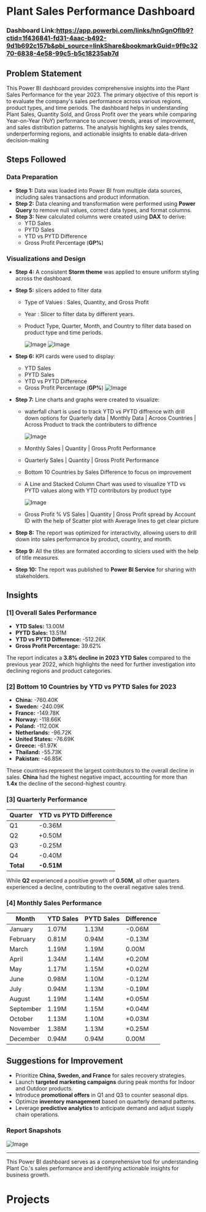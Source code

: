 # Plant Sales Performance Dashboard

### Dashboard Link:https://app.powerbi.com/links/hnGgnOfIb9?ctid=1f436841-fd31-4aac-b492-9d1b692c157b&pbi_source=linkShare&bookmarkGuid=9f9c3270-6838-4e58-99c5-b5c18235ab7d

## Problem Statement
This Power BI dashboard provides comprehensive insights into the Plant Sales Performance for the year 2023. The primary objective of this report is to evaluate the company's sales performance across various regions, product types, and time periods. The dashboard helps in understanding Plant Sales, Quantity Sold, and Gross Profit over the years while comparing Year-on-Year (YoY) performance to uncover trends, areas of improvement, and sales distribution patterns. The analysis highlights key sales trends, underperforming regions, and actionable insights to enable data-driven decision-making

## Steps Followed

### Data Preparation
- **Step 1:** Data was loaded into Power BI from multiple data sources, including sales transactions and product information.
- **Step 2:** Data cleaning and transformation were performed using **Power Query** to remove null values, correct data types, and format columns.
- **Step 3:** New calculated columns were created using **DAX** to derive:
  - YTD Sales
  - PYTD Sales
  - YTD vs PYTD Difference
  - Gross Profit Percentage (**GP%**)

### Visualizations and Design
- **Step 4:** A consistent **Storm theme** was applied to ensure uniform styling across the dashboard.
- **Step 5:**  slicers added to filter data
 
  - Type of Values : Sales, Quantity, and Gross Profit
  - Year : Slicer to filter data by different years.
  - Product Type, Quarter, Month, and Country to filter data based on product type and time periods.

     ![Image](https://github.com/user-attachments/assets/67b445dd-a055-40f3-bb54-b5355fcc37bd)
     ![Image](https://github.com/user-attachments/assets/f36a1b49-44bf-4842-8715-60293121dbe2)
   
   

- **Step 6:** KPI cards were used to display:
  - YTD Sales
  - PYTD Sales
  - YTD vs PYTD Difference
  - Gross Profit Percentage (**GP%**)
     ![Image](https://github.com/user-attachments/assets/6c660d46-8fd2-495c-ae46-d5491dc4be88)

- **Step 7:** Line charts and graphs were created to visualize:
 
     - waterfall chart is used to track YTD vs PYTD diffrence with drill down options for Quarterly data | Monthly Data | Acroos Countries | Across Product to track the contributers to diffrence

        ![Image](https://github.com/user-attachments/assets/c2c117bd-2655-435f-a8c9-761bd66d6dea)
     - Monthly Sales | Quantity | Gross Profit Performance
     - Quarterly Sales  | Quantity | Gross Profit Performance
     - Bottom 10 Countries by Sales Difference to focus on improvement
     - A Line and Stacked Column Chart was used to visualize YTD vs PYTD values along with YTD contributors by product type

       ![Image](https://github.com/user-attachments/assets/537468a0-6f15-4669-af3c-9bc953ec93e2)
     - Gross Profit % VS Sales | Quantity | Gross Profit spread  by Account ID with the help of Scatter plot with Average lines to get clear picture

- **Step 8:** The report was optimized for interactivity, allowing users to drill down into sales performance by product, country, and month.
- **Step 9:** All the titles are formated according to slciers used with the help of title measures.

- **Step 10:** The report was published to **Power BI Service** for sharing with stakeholders.

## Insights

### [1] Overall Sales Performance
- **YTD Sales:** 13.00M
- **PYTD Sales:** 13.51M
- **YTD vs PYTD Difference:** -512.26K
- **Gross Profit Percentage:** 39.62%

The report indicates a **3.8% decline in 2023 YTD Sales** compared to the previous year 2022, which highlights the need for further investigation into declining regions and product categories.

### [2] Bottom 10 Countries by YTD vs PYTD Sales for 2023
- **China:** -760.40K
- **Sweden:** -240.09K
- **France:** -149.78K
- **Norway:** -118.66K
- **Poland:** -112.00K
- **Netherlands:** -96.72K
- **United States:** -76.69K
- **Greece:** -61.97K
- **Thailand:** -55.73K
- **Pakistan:** -46.85K

These countries represent the largest contributors to the overall decline in sales. **China** had the highest negative impact, accounting for more than **1.4x** the decline of the second-highest country.

### [3] Quarterly Performance
| Quarter  | YTD vs PYTD Difference |
|----------|-----------------------|
| Q1       | -0.36M              |
| Q2       | +0.50M             |
| Q3       | -0.25M             |
| Q4       | -0.40M             |
| **Total** | **-0.51M**        |

While **Q2** experienced a positive growth of **0.50M**, all other quarters experienced a decline, contributing to the overall negative sales trend.

### [4] Monthly Sales Performance
| Month     | YTD Sales | PYTD Sales | Difference |
|----------|----------|----------|-----------|
| January  | 1.07M   | 1.13M   | -0.06M   |
| February | 0.81M   | 0.94M   | -0.13M   |
| March    | 1.19M   | 1.19M   | 0.00M    |
| April    | 1.34M   | 1.14M   | +0.20M   |
| May      | 1.17M   | 1.15M   | +0.02M   |
| June     | 0.98M   | 1.10M   | -0.12M   |
| July     | 0.94M   | 1.13M   | -0.19M   |
| August   | 1.19M   | 1.14M   | +0.05M   |
| September| 1.19M   | 1.15M   | +0.04M   |
| October  | 1.13M   | 1.10M   | +0.03M   |
| November | 1.38M   | 1.13M   | +0.25M   |
| December | 0.94M   | 0.94M   | 0.00M    |

## Suggestions for Improvement
- Prioritize **China, Sweden, and France** for sales recovery strategies.
- Launch **targeted marketing campaigns** during peak months for Indoor and Outdoor products.
- Introduce **promotional offers** in Q1 and Q3 to counter seasonal dips.
- Optimize **inventory management** based on quarterly demand patterns.
- Leverage **predictive analytics** to anticipate demand and adjust supply chain operations.

### Report Snapshots
 ![Image](https://github.com/user-attachments/assets/bef9dd9a-381f-49ad-a3d1-c7584c2f83fc)

---

This Power BI dashboard serves as a comprehensive tool for understanding Plant Co.'s sales performance and identifying actionable insights for business growth.

# Projects
